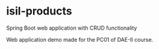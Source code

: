 # isil-products
Spring Boot web application with CRUD functionality

Web application demo made for the PC01 of DAE-II course.
